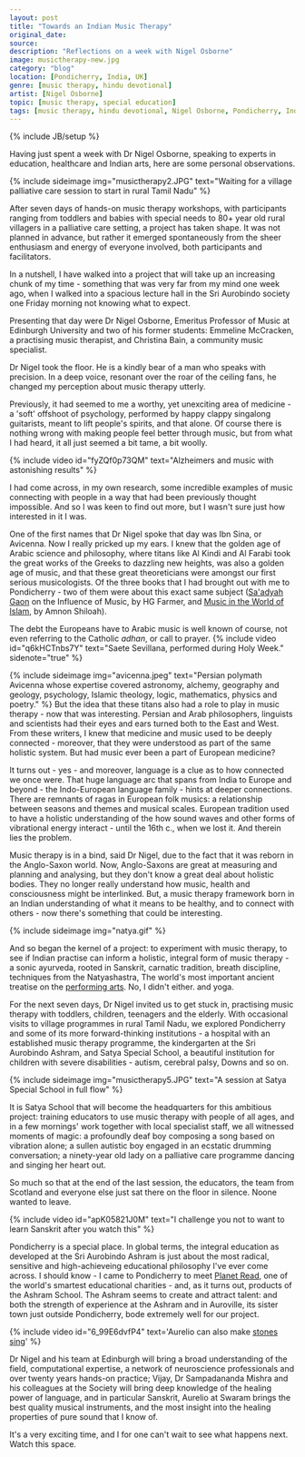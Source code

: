 ```yaml
---
layout: post
title: "Towards an Indian Music Therapy"
original_date: 
source: 
description: "Reflections on a week with Nigel Osborne"
image: musictherapy-new.jpg
category: "blog"
location: [Pondicherry, India, UK]
genre: [music therapy, hindu devotional]
artist: [Nigel Osborne]
topic: [music therapy, special education]
tags: [music therapy, hindu devotional, Nigel Osborne, Pondicherry, India, UK]
---
```

{% include JB/setup %}

Having just spent a week with Dr Nigel Osborne, speaking to experts in education, healthcare and Indian arts, here are some personal observations.


{% include sideimage img="musictherapy2.JPG" text="Waiting for a village palliative care session to start in rural Tamil Nadu" %}

After seven days of hands-on music therapy workshops, with participants ranging from toddlers and babies with special needs to 80+ year old rural villagers in a palliative care setting, a project has taken shape. It was not planned in advance, but rather it emerged spontaneously from the sheer enthusiasm and energy of everyone involved, both participants and facilitators. 

In a nutshell, I have walked into a project that will take up an increasing chunk of my time - something that was very far from my mind one week ago, when I walked into a spacious lecture hall in the Sri Aurobindo society one Friday morning not knowing what to expect. 

Presenting that day were Dr Nigel Osborne, Emeritus Professor of Music at Edinburgh University and two of his former students: Emmeline McCracken, a practising music therapist, and Christina Bain, a community music specialist.

Dr Nigel took the floor. He is a kindly bear of a man who speaks with precision. In a deep voice, resonant over the roar of the ceiling fans, he changed my perception about music therapy utterly. 


Previously, it had seemed to me a worthy, yet unexciting area of medicine - a 'soft' offshoot of psychology, performed by happy clappy singalong guitarists, meant to lift people's spirits, and that alone. Of course there is nothing wrong with making people feel better through music, but from what I had heard, it all just seemed a bit tame, a bit woolly.

{% include video id="fyZQf0p73QM" text="Alzheimers and music with astonishing results" %}


I had come across, in my own research, some incredible examples of music connecting with people in a way that had been previously thought impossible. And so I was keen to find out more, but I wasn't sure just how interested in it I was.

One of the first names that Dr Nigel spoke that day was Ibn Sina, or Avicenna. Now I really pricked up my ears. I knew that the golden age of Arabic science and philosophy, where titans like Al Kindi and Al Farabi took the great works of the Greeks to dazzling new heights, was also a golden age of music, and that these great theoreticians were amongst our first serious musicologists. Of the three books that I had brought out with me to Pondicherry - two of them were about this exact same subject (<a href="https://en.wikipedia.org/wiki/Saadia_Gaon">Sa'adyah Gaon</a> on the Influence of Music, by HG Farmer, and <a href="http://www.amazon.com/Music-World-Islam-Socio-Cultural-Study/dp/0814329705"  >Music in the World of Islam</a>, by Amnon Shiloah).


The debt the Europeans have to Arabic music is well known of course, not even referring to the Catholic <em>adhan</em>, or call to prayer<span class="sidenote-number"></span>.
{% include video id="q6kHCTnbs7Y" text="Saete Sevillana, performed during Holy Week." sidenote="true" %}

{% include sideimage img="avicenna.jpeg" text="Persian polymath Avicenna whose expertise covered astronomy, alchemy, geography and geology, psychology, Islamic theology, logic, mathematics, physics and poetry." %}
 But the idea that these titans also had a role to play in music therapy - now that was interesting. Persian and Arab philosophers, linguists and scientists had their eyes and ears turned both to the East and West. From these writers, I knew that medicine and music used to be deeply connected - moreover, that they were understood as part of the same holistic system. But had music ever been a part of European medicine? 

It turns out - yes - and moreover, language is a clue as to how connected we once were. That huge language arc that spans from India to Europe and beyond - the Indo-European language family - hints at deeper connections. There are remnants of ragas in European folk musics: a relationship between seasons and themes and musical scales. European tradition used to have a holistic understanding of the how sound waves and other forms of vibrational energy interact - until the 16th c., when we lost it. And therein lies the problem.

Music therapy is in a bind, said Dr Nigel, due to the fact that it was reborn in the Anglo-Saxon world. Now, Anglo-Saxons are great at measuring and planning and analysing, but they don't know a great deal about holistic bodies. They no longer really understand how music, health and consciousness might be interlinked. But, a music therapy framework born in an Indian understanding of what it means to be healthy, and to connect with others - now there's something that could be interesting.

{% include sideimage img="natya.gif" %}

And so began the kernel of a project: to experiment with music therapy, to see if Indian practise can inform a holistic, integral form of music therapy - a sonic ayurveda, rooted in Sanskrit, carnatic tradition, breath discipline, techniques from the Natyashastra, <span class="sidenote-number"></span>
<span class='sidenote'> The world's most important ancient treatise on the <a href='https://en.wikipedia.org/wiki/Natya_Shastra'>performing arts</a>. No, I didn't either. </span> and yoga.

For the next seven days, Dr Nigel invited us to get stuck in, practising music therapy with toddlers, children, teenagers and the elderly. With occasional visits to village programmes in rural Tamil Nadu, we explored Pondicherry and some of its more forward-thinking institutions - a hospital with an established music therapy programme, the kindergarten at the Sri Aurobindo Ashram, and Satya Special School, a beautiful institution for children with severe disabilities - autism, cerebral palsy, Downs and so on.

{% include sideimage img="musictherapy5.JPG" text="A session at Satya Special School in full flow" %}

It is Satya School that will become the headquarters for this ambitious project: training educators to use music therapy with people of all ages, and in a few mornings' work together with local specialist staff, we all witnessed moments of magic: a profoundly deaf boy composing a song based on vibration alone; a sullen autistic boy engaged in an ecstatic drumming conversation; a ninety-year old lady on a palliative care programme dancing and singing her heart out.

So much so that at the end of the last session, the educators, the team from Scotland and everyone else just sat there on the floor in silence. Noone wanted to leave.

{% include video id="apK05821J0M" text="I challenge you not to want to learn Sanskrit after you watch this" %}

Pondicherry is a special place. In global terms, the integral education as developed at the Sri Aurobindo Ashram is just about the most radical, sensitive and high-achieveing educational philosophy I've ever come across. I should know - I came to Pondicherry to meet <a href="http://www.planetread.org">Planet Read</a>, one of the world's smartest educational charities - and, as it turns out, products of the Ashram School. The Ashram seems to create and attract talent: and both the strength of experience at the Ashram and in Auroville, its sister town just outside Pondicherry, bode extremely well for our project.

{% include video id="6_99E6dvfP4" text='Aurelio can also make <a href="https://www.youtube.com/watch?v=Ew_0sVz21FM">stones sing</a>' %}

Dr Nigel and his team at Edinburgh will bring a broad understanding of the field, computational expertise, a network of neuroscience professionals and over twenty years hands-on practice; Vijay, Dr Sampadananda Mishra and his colleagues at the Society will bring deep knowledge of the healing power of language, and in particular Sanskrit, Aurelio at Swaram brings the best quality musical instruments, and the most insight into the healing properties of pure sound that I know of.

It's a very exciting time, and I for one can't wait to see what happens next. Watch this space.







